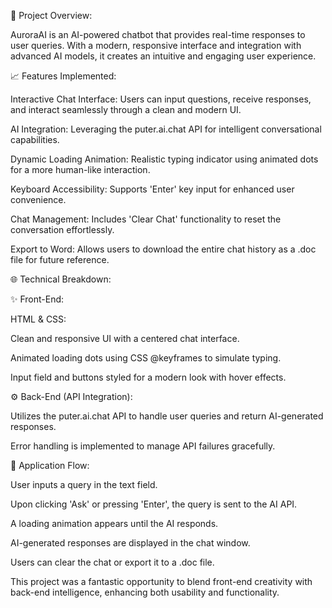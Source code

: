 🔹 Project Overview:

AuroraAI is an AI-powered chatbot that provides real-time responses to user queries. With a modern, responsive interface and integration with advanced AI models, it creates an intuitive and engaging user experience.

📈 Features Implemented:

Interactive Chat Interface: Users can input questions, receive responses, and interact seamlessly through a clean and modern UI.

AI Integration: Leveraging the puter.ai.chat API for intelligent conversational capabilities.

Dynamic Loading Animation: Realistic typing indicator using animated dots for a more human-like interaction.

Keyboard Accessibility: Supports 'Enter' key input for enhanced user convenience.

Chat Management: Includes 'Clear Chat' functionality to reset the conversation effortlessly.

Export to Word: Allows users to download the entire chat history as a .doc file for future reference.

🌐 Technical Breakdown:

✨ Front-End:

HTML & CSS:

Clean and responsive UI with a centered chat interface.

Animated loading dots using CSS @keyframes to simulate typing.

Input field and buttons styled for a modern look with hover effects.

⚙️ Back-End (API Integration):

Utilizes the puter.ai.chat API to handle user queries and return AI-generated responses.

Error handling is implemented to manage API failures gracefully.

🚀 Application Flow:

User inputs a query in the text field.

Upon clicking 'Ask' or pressing 'Enter', the query is sent to the AI API.

A loading animation appears until the AI responds.

AI-generated responses are displayed in the chat window.

Users can clear the chat or export it to a .doc file.

This project was a fantastic opportunity to blend front-end creativity with back-end intelligence, enhancing both usability and functionality.

